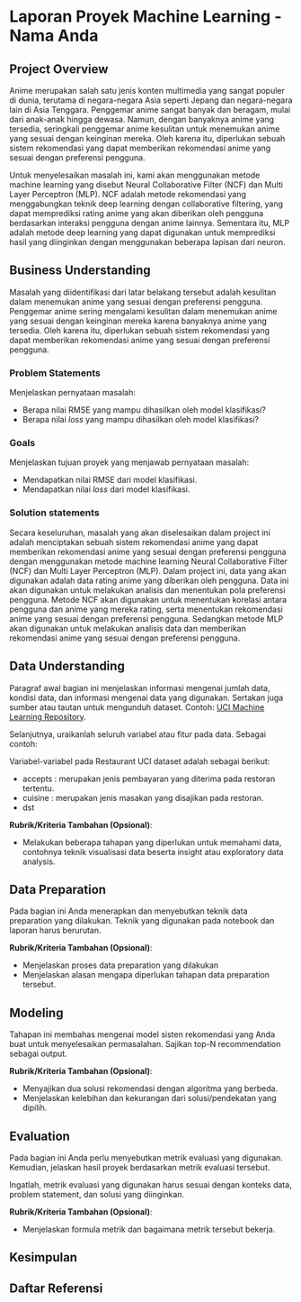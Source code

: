 # Laporan Proyek Machine Learning - Nama Anda

## Project Overview

Anime merupakan salah satu jenis konten multimedia yang sangat populer di dunia, terutama di negara-negara Asia seperti Jepang dan negara-negara lain di Asia Tenggara. Penggemar anime sangat banyak dan beragam, mulai dari anak-anak hingga dewasa. Namun, dengan banyaknya anime yang tersedia, seringkali penggemar anime kesulitan untuk menemukan anime yang sesuai dengan keinginan mereka. Oleh karena itu, diperlukan sebuah sistem rekomendasi yang dapat memberikan rekomendasi anime yang sesuai dengan preferensi pengguna.

Untuk menyelesaikan masalah ini, kami akan menggunakan metode machine learning yang disebut Neural Collaborative Filter (NCF) dan Multi Layer Perceptron (MLP). NCF adalah metode rekomendasi yang menggabungkan teknik deep learning dengan collaborative filtering, yang dapat memprediksi rating anime yang akan diberikan oleh pengguna berdasarkan interaksi pengguna dengan anime lainnya. Sementara itu, MLP adalah metode deep learning yang dapat digunakan untuk memprediksi hasil yang diinginkan dengan menggunakan beberapa lapisan dari neuron.

## Business Understanding

Masalah yang diidentifikasi dari latar belakang tersebut adalah kesulitan dalam menemukan anime yang sesuai dengan preferensi pengguna. Penggemar anime sering mengalami kesulitan dalam menemukan anime yang sesuai dengan keinginan mereka karena banyaknya anime yang tersedia. Oleh karena itu, diperlukan sebuah sistem rekomendasi yang dapat memberikan rekomendasi anime yang sesuai dengan preferensi pengguna.

### Problem Statements

Menjelaskan pernyataan masalah:
- Berapa nilai RMSE yang mampu dihasilkan oleh model klasifikasi?
- Berapa nilai *loss* yang mampu dihasilkan oleh model klasifikasi?

### Goals

Menjelaskan tujuan proyek yang menjawab pernyataan masalah:
- Mendapatkan nilai RMSE dari model klasifikasi.
- Mendapatkan nilai *loss* dari model klasifikasi.

### Solution statements
Secara keseluruhan, masalah yang akan diselesaikan dalam project ini adalah menciptakan sebuah sistem rekomendasi anime yang dapat memberikan rekomendasi anime yang sesuai dengan preferensi pengguna dengan menggunakan metode machine learning Neural Collaborative Filter (NCF) dan Multi Layer Perceptron (MLP). Dalam project ini, data yang akan digunakan adalah data rating anime yang diberikan oleh pengguna. Data ini akan digunakan untuk melakukan analisis dan menentukan pola preferensi pengguna. Metode NCF akan digunakan untuk menentukan korelasi antara pengguna dan anime yang mereka rating, serta menentukan rekomendasi anime yang sesuai dengan preferensi pengguna. Sedangkan metode MLP akan digunakan untuk melakukan analisis data dan memberikan rekomendasi anime yang sesuai dengan preferensi pengguna.

## Data Understanding
Paragraf awal bagian ini menjelaskan informasi mengenai jumlah data, kondisi data, dan informasi mengenai data yang digunakan. Sertakan juga sumber atau tautan untuk mengunduh dataset. Contoh: [UCI Machine Learning Repository](https://archive.ics.uci.edu/ml/datasets/Restaurant+%26+consumer+data).

Selanjutnya, uraikanlah seluruh variabel atau fitur pada data. Sebagai contoh:  

Variabel-variabel pada Restaurant UCI dataset adalah sebagai berikut:
- accepts : merupakan jenis pembayaran yang diterima pada restoran tertentu.
- cuisine : merupakan jenis masakan yang disajikan pada restoran.
- dst

**Rubrik/Kriteria Tambahan (Opsional)**:
- Melakukan beberapa tahapan yang diperlukan untuk memahami data, contohnya teknik visualisasi data beserta insight atau exploratory data analysis.

## Data Preparation
Pada bagian ini Anda menerapkan dan menyebutkan teknik data preparation yang dilakukan. Teknik yang digunakan pada notebook dan laporan harus berurutan.

**Rubrik/Kriteria Tambahan (Opsional)**: 
- Menjelaskan proses data preparation yang dilakukan
- Menjelaskan alasan mengapa diperlukan tahapan data preparation tersebut.

## Modeling
Tahapan ini membahas mengenai model sisten rekomendasi yang Anda buat untuk menyelesaikan permasalahan. Sajikan top-N recommendation sebagai output.

**Rubrik/Kriteria Tambahan (Opsional)**: 
- Menyajikan dua solusi rekomendasi dengan algoritma yang berbeda.
- Menjelaskan kelebihan dan kekurangan dari solusi/pendekatan yang dipilih.

## Evaluation
Pada bagian ini Anda perlu menyebutkan metrik evaluasi yang digunakan. Kemudian, jelaskan hasil proyek berdasarkan metrik evaluasi tersebut.

Ingatlah, metrik evaluasi yang digunakan harus sesuai dengan konteks data, problem statement, dan solusi yang diinginkan.

**Rubrik/Kriteria Tambahan (Opsional)**: 
- Menjelaskan formula metrik dan bagaimana metrik tersebut bekerja.

## Kesimpulan

## Daftar Referensi

